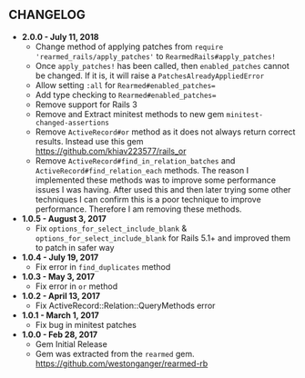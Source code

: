 CHANGELOG
---------

- **2.0.0 - July 11, 2018**
  - Change method of applying patches from `require 'rearmed_rails/apply_patches'` to `RearmedRails#apply_patches!`
  - Once `apply_patches!` has been called, then `enabled_patches` cannot be changed. If it is, it will raise a `PatchesAlreadyAppliedError`
  - Allow setting `:all` for `Rearmed#enabled_patches=`
  - Add type checking to `Rearmed#enabled_patches=`
  - Remove support for Rails 3
  - Remove and Extract minitest methods to new gem `minitest-changed-assertions`
  - Remove `ActiveRecord#or` method as it does not always return correct results. Instead use this gem https://github.com/khiav223577/rails_or
  - Remove `ActiveRecord#find_in_relation_batches` and `ActiveRecord#find_relation_each` methods. The reason I implemented these methods was to improve some performance issues I was having. After used this and then later trying some other techniques I can confirm this is a poor technique to improve performance. Therefore I am removing these methods.
- **1.0.5 - August 3, 2017**
  - Fix `options_for_select_include_blank` & `options_for_select_include_blank` for Rails 5.1+ and improved them to patch in safer way
- **1.0.4 - July 19, 2017**
  - Fix error in `find_duplicates` method
- **1.0.3 - May 3, 2017**
  - Fix error in `or` method
- **1.0.2 - April 13, 2017**
  - Fix ActiveRecord::Relation::QueryMethods error
- **1.0.1 - March 1, 2017**
  - Fix bug in minitest patches
- **1.0.0 - Feb 28, 2017**
  - Gem Initial Release
  - Gem was extracted from the `rearmed` gem. https://github.com/westonganger/rearmed-rb
